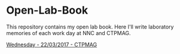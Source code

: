 # Open-Lab-Book
This repository contains my open lab book. Here I'll write laboratory memories of each work day at NNC and CTPMAG.

[Wednesday - 22/03/2017 - CTPMAG](https://github.com/vittorfp/Open-Lab-Book/blob/master/README.md "oi")
